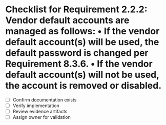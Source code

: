 # Checklist for Requirement 2.2.2: Vendor default accounts are managed as follows: • If the vendor default account(s) will be used, the default password is changed per Requirement 8.3.6. • If the vendor default account(s) will not be used, the account is removed or disabled.

- [ ] Confirm documentation exists
- [ ] Verify implementation
- [ ] Review evidence artifacts
- [ ] Assign owner for validation
